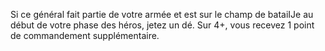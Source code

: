 Si ce général fait partie de votre armée et est sur le champ de bataiIJe au début de votre phase des héros, jetez un dé. Sur 4+, vous recevez 1 point de commandement supplémentaire.